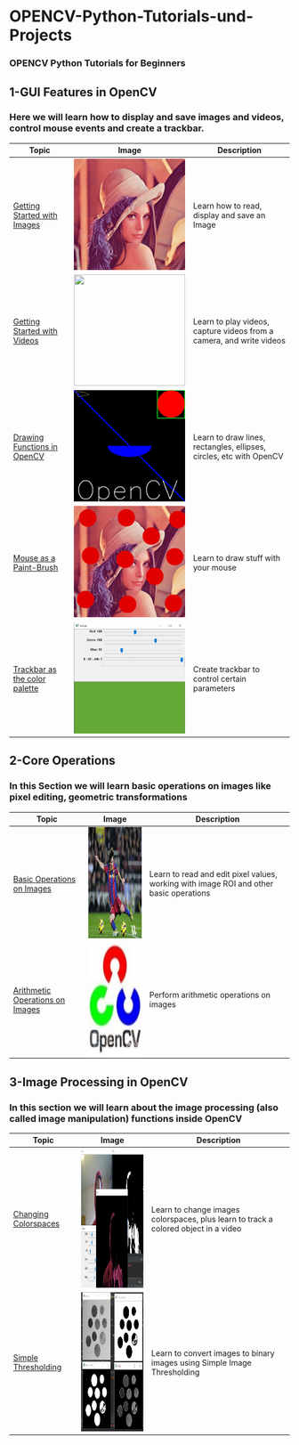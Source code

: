 # OPENCV-Python-Tutorials-und-Projects
### OPENCV Python Tutorials for Beginners 

## 1-GUI Features in OpenCV
### Here we will learn how to display and save images and videos, control mouse events and create a trackbar.
|  Topic        |  Image        |  Description      | 
|  ------------ | ------------  | ------------      |
|[Getting Started with Images](https://github.com/ELMehdiNaor/OPENCV-Python-Tutorials-und-Projekte/blob/main/Basics/Read_Display_Write_Image.py)|<img src="https://github.com/ELMehdiNaor/OPENCV-Python-Tutorials-und-Projekte/blob/main/Resources/lena.png" width="200" height="200">|Learn how to read, display and save an Image|
|[Getting Started with Videos](https://github.com/ELMehdiNaor/OPENCV-Python-Tutorials-und-Projekte/blob/main/GUI_Features_in_OPENCV/Playing_Vid_from_File.py)|<img src="https://github.com/ELMehdiNaor/OPENCV-Python-Tutorials-und-Projekte/blob/main/Resources/testVideo.mp4" width="200"  height="200">|Learn to play videos, capture videos from a camera, and write videos|
|[Drawing Functions in OpenCV](https://github.com/ELMehdiNaor/OPENCV-Python-Tutorials-und-Projekte/blob/main/GUI_Features_in_OPENCV/Drawing_Functions_OpenCV.py)|<img src="https://github.com/ELMehdiNaor/OPENCV-Python-Tutorials-und-Projekte/blob/main/GUI_Features_in_OPENCV/actualImage.jpg" width="200" height="200">|Learn to draw lines, rectangles, ellipses, circles, etc with OpenCV|
|[Mouse as a Paint-Brush](https://github.com/ELMehdiNaor/OPENCV-Python-Tutorials-und-Projekte/blob/main/GUI_Features_in_OPENCV/Mouse_Paint_Brush.py)|<img src="https://github.com/ELMehdiNaor/OPENCV-Python-Tutorials-und-Projekte/blob/main/GUI_Features_in_OPENCV/testImage.png" width="200" height="200">|Learn to draw stuff with your mouse|
|[Trackbar as the color palette](https://github.com/ELMehdiNaor/OPENCV-Python-Tutorials-und-Projekte/blob/main/GUI_Features_in_OPENCV/Trackbar_Color_Palette.py)|<img src="https://github.com/ELMehdiNaor/OPENCV-Python-Tutorials-und-Projekte/blob/main/Resources/Color_Palette.png" width="200"  height="200">|Create trackbar to control certain parameters|

 
## 2-Core Operations
### In this Section we will learn basic operations on images like pixel editing, geometric transformations 

|  Topic        |  Image        |  Description      | 
|  ------------ | ------------  | ------------      |
|[Basic Operations on Images](https://github.com/ELMehdiNaor/OPENCV-Python-Tutorials-und-Projekte/blob/main/Core%20Operations/Basic_Operations_on_Images/Basic_Operations_on_Images.py)|<img src="https://github.com/ELMehdiNaor/OPENCV-Python-Tutorials-und-Projekte/blob/main/Core%20Operations/Basic_Operations_on_Images/Messi6.jpg" width="200" height="200">|Learn to read and edit pixel values, working with image ROI and other basic operations|
|[Arithmetic Operations on Images](https://github.com/ELMehdiNaor/OPENCV-Python-Tutorials-und-Projekte/blob/main/Core%20Operations/Arithmetic%20Operations%20on%20Images/Arithmetic_Operations_On_Images.py)|<img src="https://github.com/ELMehdiNaor/OPENCV-Python-Tutorials-und-Projekte/blob/main/Core%20Operations/Arithmetic%20Operations%20on%20Images/AOOI.jpg" width="200" height="200">|Perform arithmetic operations on images|


## 3-Image Processing in OpenCV 
### In this section we will learn about the image processing (also called image manipulation) functions inside OpenCV
|   Topic       |   Image       |   Description       |
|   ----------- |  ------------ |  --------------     |
|[Changing Colorspaces](https://github.com/ELMehdiNaor/OPENCV-Python-Tutorials-und-Projekte/blob/main/Image_Processing_in_OPENCV/1_Changing_Colorspaces/1_Changing_Colorspaces/Object_Detection_Changing_Colorspaces.py)|<img src ="https://github.com/ELMehdiNaor/OPENCV-Python-Tutorials-und-Projekte/blob/main/Resources/Object_Tracking_Me2.png" width="250" height="250">|Learn to change images colorspaces, plus learn to track a colored object in a video|
|[Simple Thresholding](https://github.com/ELMehdiNaor/OPENCV-Python-Tutorials-und-Projekte/blob/main/Image_Processing_in_OPENCV/1_Changing_Colorspaces/1_Changing_Colorspaces/Simple_Image_Thresholding.py)|<img src="https://github.com/ELMehdiNaor/OPENCV-Python-Tutorials-und-Projekte/blob/main/Resources/Coins_Thres.png" width="250" height="250">|Learn to convert images to binary images using Simple Image Thresholding|
